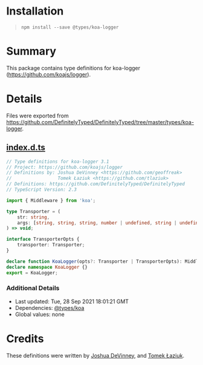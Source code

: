 # Installation
> `npm install --save @types/koa-logger`

# Summary
This package contains type definitions for koa-logger (https://github.com/koajs/logger).

# Details
Files were exported from https://github.com/DefinitelyTyped/DefinitelyTyped/tree/master/types/koa-logger.
## [index.d.ts](https://github.com/DefinitelyTyped/DefinitelyTyped/tree/master/types/koa-logger/index.d.ts)
````ts
// Type definitions for koa-logger 3.1
// Project: https://github.com/koajs/logger
// Definitions by: Joshua DeVinney <https://github.com/geoffreak>
//                 Tomek Łaziuk <https://github.com/tlaziuk>
// Definitions: https://github.com/DefinitelyTyped/DefinitelyTyped
// TypeScript Version: 2.3

import { Middleware } from 'koa';

type Transporter = (
    str: string,
    args: [string, string, string, number | undefined, string | undefined, string | undefined],
) => void;

interface TransporterOpts {
    transporter: Transporter;
}

declare function KoaLogger(opts?: Transporter | TransporterOpts): Middleware;
declare namespace KoaLogger {}
export = KoaLogger;

````

### Additional Details
 * Last updated: Tue, 28 Sep 2021 18:01:21 GMT
 * Dependencies: [@types/koa](https://npmjs.com/package/@types/koa)
 * Global values: none

# Credits
These definitions were written by [Joshua DeVinney](https://github.com/geoffreak), and [Tomek Łaziuk](https://github.com/tlaziuk).
